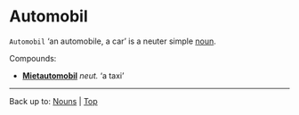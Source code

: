 # Automobil

`Automobil` ‘an automobile, a car’ is a neuter simple [noun](../../index.md).

Compounds:
- **[Mietautomobil](../../m/mi/Mietautomobil.md)** *neut.* ‘a taxi’

----

Back up to: [Nouns](../../index.md) | [Top](../../../index.md)
